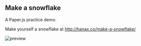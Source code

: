## Make a snowflake
A Paper.js practice demo.

Make yourself a snowflake at http://hanax.co/make-a-snowflake/

![preview](http://hanax.github.io/make-a-snowflake/demo.png)
